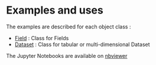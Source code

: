 # Examples and uses

The examples are described for each object class :

- [Field](https://github.com/loco-philippe/tab-dataset/tree/main/example/Field/README.md) : Class for Fields
- [Dataset](https://github.com/loco-philippe/tab-dataset/blob/main/example/Dataset/README.md) : Class for tabular or multi-dimensional Dataset

The Jupyter Notebooks are available on [nbviewer](http://nbviewer.org/github/loco-philippe/tab-dataset/tree/main/example)
